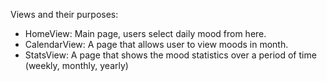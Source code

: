 Views and their purposes:
* HomeView: Main page, users select daily mood from here.
* CalendarView: A page that allows user to view moods in month.
* StatsView: A page that shows the mood statistics over a period of time (weekly, monthly, yearly)
